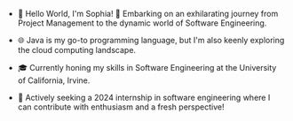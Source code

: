 

- 🌟 Hello World, I'm Sophia! 🚀 Embarking on an exhilarating journey from Project Management to the dynamic world of Software Engineering.

- 🌐 Java is my go-to programming language, but I'm also keenly exploring the cloud computing landscape.

- 🎓 Currently honing my skills in Software Engineering at the University of California, Irvine.

- 🌱 Actively seeking a 2024 internship in software engineering where I can contribute with enthusiasm and a fresh perspective!

<!---
Welcome to my GitHub (Shu682682) - a vibrant showcase of my journey from PM to software engineer. Take a peek at my projects and feel free to connect for exciting collaborations! 🚀

Explore my repository [here] and let's embark on a journey of innovation and creativity, one project at a time!
--->
